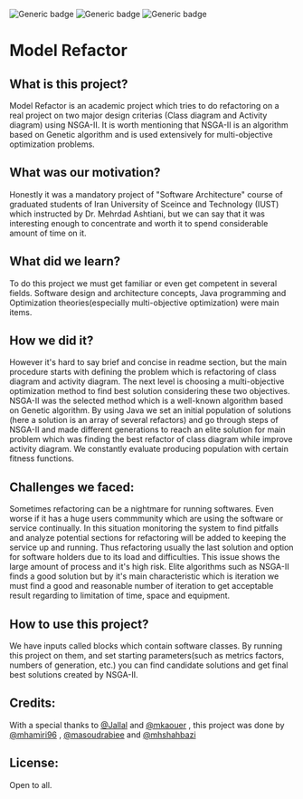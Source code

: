 
![Generic badge](https://img.shields.io/badge/Language-JAVA-red.svg) ![Generic badge](https://img.shields.io/badge/Status-UP-green.svg) ![Generic badge](https://img.shields.io/badge/TeamMembers-3-blue.svg)

# Model Refactor
## What is this project?
  Model Refactor is an academic project which tries to do refactoring on a real project on two major design criterias (Class diagram and Activity diagram) using NSGA-II. It is worth mentioning that NSGA-II is an algorithm based on Genetic algorithm and is used extensively for multi-objective optimization problems.
  
## What was our motivation? 
Honestly it was a mandatory project of "Software Architecture" course of graduated students of Iran University of Sceince and Technology (IUST) which instructed by Dr. Mehrdad Ashtiani, but we can say that it was interesting enough to concentrate and worth it to spend considerable amount of time on it.

## What did we learn?
To do this project we must get familiar or even get competent in several fields. Software design and architecture concepts, Java programming and Optimization theories(especially multi-objective optimization) were main items. 

## How we did it?
However it's hard to say brief and concise in readme section, but the main procedure starts with defining the problem which is refactoring of class diagram and activity diagram. The next level is choosing a multi-objective optimization method to find best solution considering these two objectives. NSGA-II was the selected method which is a well-known algorithm based on Genetic algorithm. By using Java we set an initial population of solutions (here a solution is an array of several refactors) and go through steps of NSGA-II and made different generations to reach an elite solution for main problem which was finding the best refactor of class diagram while improve activity diagram. We constantly evaluate producing population with certain fitness functions.

## Challenges we faced:
Sometimes refactoring can be a nightmare for running softwares. Even worse if it has a huge users commmunity which are using the software or service continually. In this situation monitoring the system to find pitfalls and analyze potential sections for refactoring will be added to keeping the service up and running. Thus refactoring usually the last solution and option for software holders due to its load and difficulties. This issue shows the large amount of process and it's high risk. Elite algorithms such as NSGA-II finds a good solution but by it's main characteristic which is iteration we must find a good and reasonable number of iteration to get acceptable result regarding to limitation of time, space and equipment.

## How to use this project?
We have inputs called blocks which contain software classes. By running this project on them, and set starting parameters(such as metrics factors, numbers of generation, etc.) you can find candidate solutions and get final best solutions created by NSGA-II. 

## Credits:
With a special thanks to [@Jallal](https://github.com/Jallal/) and [@mkaouer](https://github.com/mkaouer) , this project was done by [@mhamiri96](https://github.com/mhamiri96) , [@masoudrabiee](https://github.com/MasoudRabiee) and [@mhshahbazi](https://github.com/mhshahbazi)

## License:
Open to all.


